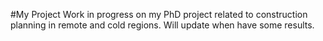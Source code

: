 #My Project
Work in progress on my PhD project related to construction planning in remote and cold regions.
Will update when have some results.